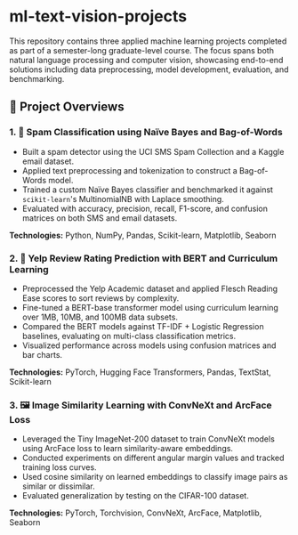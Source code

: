 # ml-text-vision-projects

This repository contains three applied machine learning projects completed as part of a semester-long graduate-level course. The focus spans both natural language processing and computer vision, showcasing end-to-end solutions including data preprocessing, model development, evaluation, and benchmarking.

## 📁 Project Overviews

### 1. 📨 Spam Classification using Naïve Bayes and Bag-of-Words
- Built a spam detector using the UCI SMS Spam Collection and a Kaggle email dataset.
- Applied text preprocessing and tokenization to construct a Bag-of-Words model.
- Trained a custom Naïve Bayes classifier and benchmarked it against `scikit-learn`'s MultinomialNB with Laplace smoothing.
- Evaluated with accuracy, precision, recall, F1-score, and confusion matrices on both SMS and email datasets.

**Technologies:** Python, NumPy, Pandas, Scikit-learn, Matplotlib, Seaborn

### 2. 🌟 Yelp Review Rating Prediction with BERT and Curriculum Learning
- Preprocessed the Yelp Academic dataset and applied Flesch Reading Ease scores to sort reviews by complexity.
- Fine-tuned a BERT-base transformer model using curriculum learning over 1MB, 10MB, and 100MB data subsets.
- Compared the BERT models against TF-IDF + Logistic Regression baselines, evaluating on multi-class classification metrics.
- Visualized performance across models using confusion matrices and bar charts.

**Technologies:** PyTorch, Hugging Face Transformers, Pandas, TextStat, Scikit-learn

### 3. 🖼️ Image Similarity Learning with ConvNeXt and ArcFace Loss
- Leveraged the Tiny ImageNet-200 dataset to train ConvNeXt models using ArcFace loss to learn similarity-aware embeddings.
- Conducted experiments on different angular margin values and tracked training loss curves.
- Used cosine similarity on learned embeddings to classify image pairs as similar or dissimilar.
- Evaluated generalization by testing on the CIFAR-100 dataset.

**Technologies:** PyTorch, Torchvision, ConvNeXt, ArcFace, Matplotlib, Seaborn
